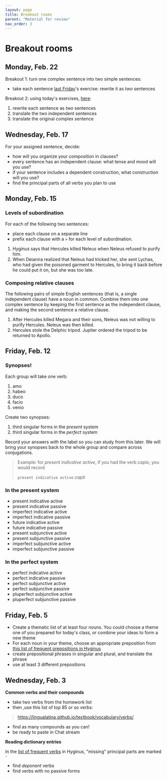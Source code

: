 ```yaml
---
layout: page
title: Breakout rooms
parent: "Material for review"
nav_order: 3
---
```


# Breakout rooms


## Monday, Feb. 22


Breakout 1: turn one complex sentence into two simple sentences:

- take each sentence [last Friday](../assignments/relative2/)'s exercise:  rewrite it as *two* sentences


Breakout 2: using today's exercises, [here](../assignments/relative3/):

1. rewrite  each sentence as *two* sentences
2. translate the two independent sentences
3. translate the original complex sentence



## Wednesday, Feb. 17


For your assigned sentence, decide:

- how will you organize your composition in clauses?
- every sentence has an independent clause: what tense and mood will you use?
- if your sentence includes a dependent construction, what construction will you use?
- find the principal parts of all verbs you plan to use



## Monday, Feb. 15

### Levels of subordination

For each of the following two sentences:

- place each clause on a separate line
- prefix each clause with a `>` for each level of subordination.

1. Hyginus says that Hercules killed Neleus when Neleus refused to purify him.
2. When Deianira realized that Neleus had tricked her, she sent Lychas, who had given the poisoned garment to Hercules, to bring it back before he could put it on, but she was too late.


### Composing relative clauses

The following pairs of simple English sentences (that is, a single independent clause) have a noun in common. Combine them into one complex sentence by keeping the first sentence as the independent clause, and making the second sentence a relative clause.


1. After Hercules killed Megara and their sons, Neleus was not willing to purify Hercules.  Neleus was then killed. 
2. Hercules stole the Delphic tripod.  Jupiter ordered the tripod to be returned to Apollo.



## Friday, Feb. 12

### Synopses!

Each group will take one verb:

1. amo
2. habeo
3. duco
4. facio
5. venio

Create two synopses:  

1. third singular forms in the *present* system
2. third singular forms in the *perfect* system


Record your answers *with* the label so you can study from this later.  We will bring your synopses back to the whole group and compare across conjugations.

> Example:  for *present indicative active*, if you had the verb *capio*, you would record
>
> `present indicative active` *capit*


### In the present system

- present indicative active
- present indicative passive
- imperfect indicative active
- imperfect indicative passive
- future indicative active
- future indicative passive
- present subjunctive active
- present subjunctive passive
- imperfect subjunctive active
- imperfect subjunctive passive


### In the perfect system

- perfect indicative active
- perfect indicative passive
- perfect subjunctive active
- perfect subjunctive passive
- pluperfect subjunctive active
- pluperfect subjunctive passive








## Friday, Feb. 5

- Create a thematic list of at least four nouns.  You could choose a theme one of you prepared for today's class, or combine your ideas to form a new theme
- For each noun in your theme, choose an appropriate preposition from [this list of frequent prepositions in Hyginus](https://lingualatina.github.io/textbook/vocabulary/prepositions/)
- create prepositional phrases in singular and plural, and translate the phrase
- use at least 3 different prepositions


## Wednesday, Feb. 3

**Common verbs and their compounds**

- take two verbs from the homework list
- then ,use this list of top 85 or so verbs:

> <https://lingualatina.github.io/textbook/vocabulary/verbs/>

- find as many compounds as you can!
- be ready to paste in Chat stream


**Reading dictionary entries**

In the [list of frequent verbs](<https://lingualatina.github.io/textbook/vocabulary/verbs/>) in Hyginus, "missing" principal parts are marked `-`

- find *deponent* verbs
- find verbs with no passive forms

